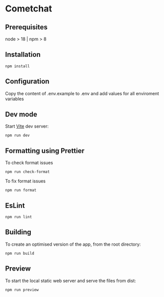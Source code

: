 # Cometchat

## Prerequisites 
node > 18 | npm > 8 

## Installation

```
npm install
```
## Configuration

Copy the content of .env.example  to .env and add values for all enviroment variables


## Dev mode
Start [Vite](https://vitejs.dev/) dev server:

```
npm run dev
```

## Formatting using Prettier

To check format issues

```
npm run check-format
```

To fix format issues

```
npm run format
```

## EsLint 

```
npm run lint
```

## Building

To create an optimised version of the app, from the root directory:

```
npm run build
```

## Preview

To start the local static web server and serve the files from dist:

```
npm run preview
```